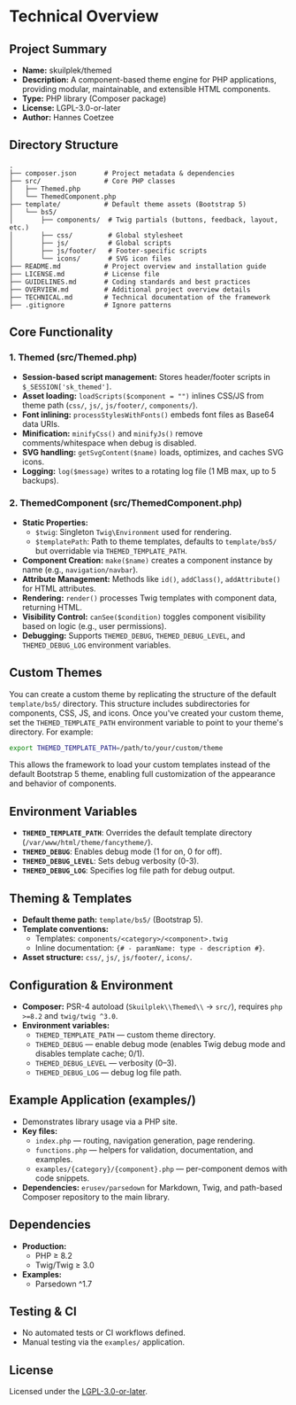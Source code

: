  # Technical Overview

## Project Summary

- **Name:** skuilplek/themed
- **Description:** A component-based theme engine for PHP applications, providing modular, maintainable, and extensible HTML components.
- **Type:** PHP library (Composer package)
- **License:** LGPL-3.0-or-later
- **Author:** Hannes Coetzee

## Directory Structure

```text
.
├── composer.json       # Project metadata & dependencies
├── src/                # Core PHP classes
│   ├── Themed.php
│   └── ThemedComponent.php
├── template/           # Default theme assets (Bootstrap 5)
│   └── bs5/
│       ├── components/  # Twig partials (buttons, feedback, layout, etc.)
│       ├── css/         # Global stylesheet
│       ├── js/          # Global scripts
│       ├── js/footer/   # Footer-specific scripts
│       └── icons/       # SVG icon files
├── README.md           # Project overview and installation guide
├── LICENSE.md          # License file
├── GUIDELINES.md       # Coding standards and best practices
├── OVERVIEW.md         # Additional project overview details
├── TECHNICAL.md        # Technical documentation of the framework
├── .gitignore          # Ignore patterns
```

## Core Functionality

### 1. Themed (src/Themed.php)

- **Session-based script management:** Stores header/footer scripts in `$_SESSION['sk_themed']`.
- **Asset loading:** `loadScripts($component = "")` inlines CSS/JS from theme path (`css/`, `js/`, `js/footer/`, `components/`).
- **Font inlining:** `processStylesWithFonts()` embeds font files as Base64 data URIs.
- **Minification:** `minifyCss()` and `minifyJs()` remove comments/whitespace when debug is disabled.
- **SVG handling:** `getSvgContent($name)` loads, optimizes, and caches SVG icons.
- **Logging:** `log($message)` writes to a rotating log file (1 MB max, up to 5 backups).

### 2. ThemedComponent (src/ThemedComponent.php)
- **Static Properties:**
  - `$twig`: Singleton `Twig\Environment` used for rendering.
  - `$templatePath`: Path to theme templates, defaults to `template/bs5/` but overridable via `THEMED_TEMPLATE_PATH`.
- **Component Creation:** `make($name)` creates a component instance by name (e.g., `navigation/navbar`).
- **Attribute Management:** Methods like `id()`, `addClass()`, `addAttribute()` for HTML attributes.
- **Rendering:** `render()` processes Twig templates with component data, returning HTML.
- **Visibility Control:** `canSee($condition)` toggles component visibility based on logic (e.g., user permissions).
- **Debugging:** Supports `THEMED_DEBUG`, `THEMED_DEBUG_LEVEL`, and `THEMED_DEBUG_LOG` environment variables.

## Custom Themes

You can create a custom theme by replicating the structure of the default `template/bs5/` directory. This structure includes subdirectories for components, CSS, JS, and icons. Once you've created your custom theme, set the `THEMED_TEMPLATE_PATH` environment variable to point to your theme's directory. For example:

```bash
export THEMED_TEMPLATE_PATH=/path/to/your/custom/theme
```

This allows the framework to load your custom templates instead of the default Bootstrap 5 theme, enabling full customization of the appearance and behavior of components.

## Environment Variables

- **`THEMED_TEMPLATE_PATH`**: Overrides the default template directory (`/var/www/html/theme/fancytheme/`).
- **`THEMED_DEBUG`**: Enables debug mode (1 for on, 0 for off).
- **`THEMED_DEBUG_LEVEL`**: Sets debug verbosity (0-3).
- **`THEMED_DEBUG_LOG`**: Specifies log file path for debug output.

## Theming & Templates

- **Default theme path:** `template/bs5/` (Bootstrap 5).
- **Template conventions:**
  - Templates: `components/<category>/<component>.twig`
  - Inline documentation: `{# - paramName: type - description #}`.
- **Asset structure:** `css/`, `js/`, `js/footer/`, `icons/`.

## Configuration & Environment

- **Composer:** PSR-4 autoload (`Skuilplek\\Themed\\` → `src/`), requires `php >=8.2` and `twig/twig ^3.0`.
- **Environment variables:**
  - `THEMED_TEMPLATE_PATH` — custom theme directory.
  - `THEMED_DEBUG` — enable debug mode (enables Twig debug mode and disables template cache; 0/1).
  - `THEMED_DEBUG_LEVEL` — verbosity (0–3).
  - `THEMED_DEBUG_LOG` — debug log file path.

## Example Application (examples/)

- Demonstrates library usage via a PHP site.
- **Key files:**
  - `index.php` — routing, navigation generation, page rendering.
  - `functions.php` — helpers for validation, documentation, and examples.
  - `examples/{category}/{component}.php` — per-component demos with code snippets.
- **Dependencies:** `erusev/parsedown` for Markdown, Twig, and path-based Composer repository to the main library.

## Dependencies

- **Production:**
  - PHP ≥ 8.2
  - Twig/Twig ≥ 3.0
- **Examples:**
  - Parsedown ^1.7

## Testing & CI

- No automated tests or CI workflows defined.
- Manual testing via the `examples/` application.

## License

Licensed under the [LGPL-3.0-or-later](LICENSE.md).